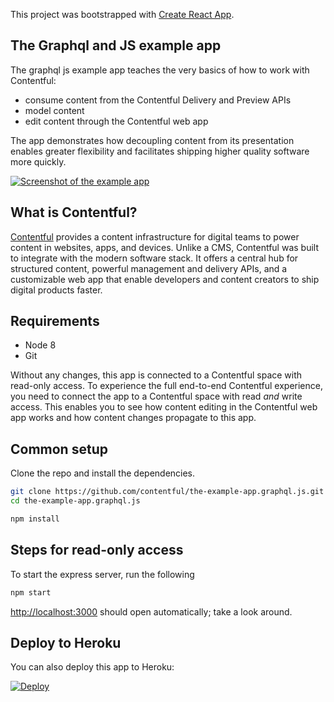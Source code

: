 This project was bootstrapped with [Create React App](https://github.com/facebookincubator/create-react-app).

## The Graphql and JS example app

The graphql js example app teaches the very basics of how to work with Contentful:

- consume content from the Contentful Delivery and Preview APIs
- model content
- edit content through the Contentful web app

The app demonstrates how decoupling content from its presentation enables greater flexibility and facilitates shipping higher quality software more quickly.

<a href="https://the-example-app-nodejs.herokuapp.com/" target="_blank"><img src="https://images.contentful.com/qz0n5cdakyl9/4GZmvrdodGM6CksMCkkAEq/700a527b8203d4d3ccd3c303c5b3e2aa/the-example-app.png" alt="Screenshot of the example app"/></a>

## What is Contentful?

[Contentful](https://www.contentful.com) provides a content infrastructure for digital teams to power content in websites, apps, and devices. Unlike a CMS, Contentful was built to integrate with the modern software stack. It offers a central hub for structured content, powerful management and delivery APIs, and a customizable web app that enable developers and content creators to ship digital products faster.

## Requirements

* Node 8
* Git

Without any changes, this app is connected to a Contentful space with read-only access. To experience the full end-to-end Contentful experience, you need to connect the app to a Contentful space with read _and_ write access. This enables you to see how content editing in the Contentful web app works and how content changes propagate to this app.

## Common setup

Clone the repo and install the dependencies.

```bash
git clone https://github.com/contentful/the-example-app.graphql.js.git
cd the-example-app.graphql.js
```

```bash
npm install
```

## Steps for read-only access

To start the express server, run the following

```bash
npm start
```

[http://localhost:3000](http://localhost:3000) should open automatically; take a look around.


## Deploy to Heroku
You can also deploy this app to Heroku:

[![Deploy](https://www.herokucdn.com/deploy/button.svg)](https://heroku.com/deploy)
